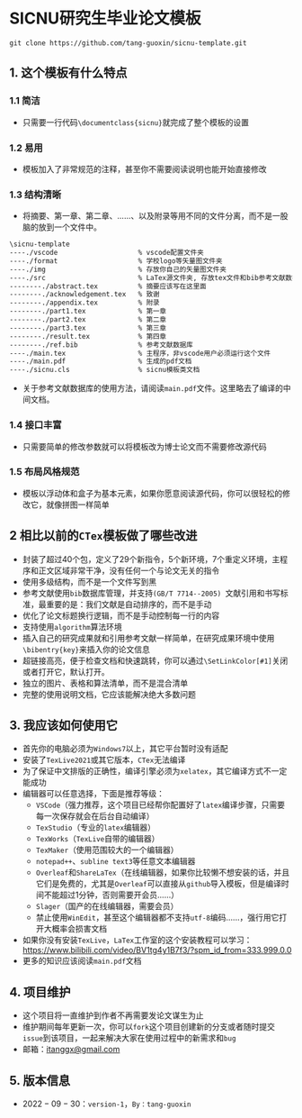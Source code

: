 # SICNU研究生毕业论文模板



```she	
git clone https://github.com/tang-guoxin/sicnu-template.git
```



## 1. 这个模板有什么特点

### 1.1 简洁

- 只需要一行代码`\documentclass{sicnu}`就完成了整个模板的设置

### 1.2 易用

- 模板加入了非常规范的注释，甚至你不需要阅读说明也能开始直接修改

### 1.3 结构清晰

- 将摘要、第一章、第二章、......、以及附录等用不同的文件分离，而不是一股脑的放到一个文件中。

```bash
\sicnu-template
----./vscode					% vscode配置文件夹
----./format					% 学校logo等矢量图文件夹
----./img 						% 存放你自己的矢量图文件夹
----./src 						% LaTex源文件夹, 存放tex文件和bib参考文献数据库
--------./abstract.tex			% 摘要应该写在这里面
--------./acknowledgement.tex	% 致谢
--------./appendix.tex			% 附录
--------./part1.tex				% 第一章
--------./part2.tex				% 第二章
--------./part3.tex				% 第三章
--------./result.tex			% 第四章
--------./ref.bib				% 参考文献数据库
----./main.tex					% 主程序，非vscode用户必须运行这个文件
----./main.pdf					% 生成的pdf文档
----./sicnu.cls					% sicnu模板类文档
```

- 关于参考文献数据库的使用方法，请阅读`main.pdf`文件。这里略去了编译的中间文档。

### 1.4 接口丰富

- 只需要简单的修改参数就可以将模板改为博士论文而不需要修改源代码

### 1.5 布局风格规范

- 模板以浮动体和盒子为基本元素，如果你愿意阅读源代码，你可以很轻松的修改它，就像拼图一样简单



## 2 相比以前的`CTex`模板做了哪些改进

- 封装了超过$40$个包，定义了$29$个新指令，$5$个新环境，$7$个重定义环境，主程序和正文区域非常干净，没有任何一个与论文无关的指令
- 使用多级结构，而不是一个文件写到黑
- 参考文献使用`bib`数据库管理，并支持`(GB/T 7714--2005) `文献引用和书写标准，最重要的是：我们文献是自动排序的，而不是手动
- 优化了论文标题换行逻辑，而不是手动控制每一行的内容
- 支持使用`algorithm`算法环境
- 插入自己的研究成果就和引用参考文献一样简单，在研究成果环境中使用`\bibentry{key}`来插入你的论文信息
- 超链接高亮，便于检查文档和快速跳转，你可以通过`\SetLinkColor[#1]`关闭或者打开它，默认打开。
- 独立的图片、表格和算法清单，而不是混合清单
- 完整的使用说明文档，它应该能解决绝大多数问题



## 3. 我应该如何使用它

- 首先你的电脑必须为`Windows7`以上，其它平台暂时没有适配
- 安装了`TexLive2021`或其它版本，`CTex`无法编译
- 为了保证中文排版的正确性，编译引擎必须为`xelatex`，其它编译方式不一定能成功
- 编辑器可以任意选择，下面是推荐等级：
  - `VSCode`（强力推荐，这个项目已经帮你配置好了`latex`编译步骤，只需要每一次保存就会在后台自动编译）
  - `TexStudio`（专业的`latex`编辑器）
  - `TexWorks`（`TexLive`自带的编辑器）
  - `TexMaker`（使用范围较大的一个编辑器）
  - `notepad++`、`subline text3`等任意文本编辑器
  - `Overleaf`和`ShareLaTex`（在线编辑器，如果你比较懒不想安装的话，并且它们是免费的，尤其是`Overleaf`可以直接从`github`导入模板，但是编译时间不能超过$1$分钟，否则需要开会员......）
  - `Slager`（国产的在线编辑器，需要会员）
  - 禁止使用`WinEdit`，甚至这个编辑器都不支持`utf-8`编码......，强行用它打开大概率会损害文档
- 如果你没有安装`TexLive`，`LaTex`工作室的这个安装教程可以学习：https://www.bilibili.com/video/BV1tg4y1B7f3/?spm_id_from=333.999.0.0
- 更多的知识应该阅读`main.pdf`文档



## 4. 项目维护

- 这个项目将一直维护到作者不再需要发论文谋生为止
- 维护期间每年更新一次，你可以`fork`这个项目创建新的分支或者随时提交`issue`到该项目，一起来解决大家在使用过程中的新需求和`bug`
- 邮箱：itanggx@gmail.com



## 5. 版本信息

- $2022-09-30$：`version-1`，`By：tang-guoxin`

